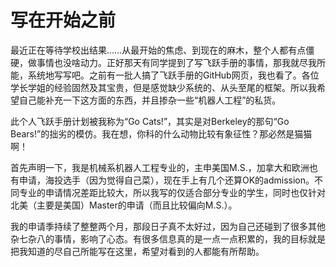 # 写在开始之前

最近正在等待学校出结果……从最开始的焦虑、到现在的麻木，整个人都有点僵硬，做事情也没啥动力。正好那天有同学提到了写飞跃手册的事情，那我就尽我所能，系统地写写吧。之前有一批人搞了飞跃手册的GitHub网页，我也看了。各位学长学姐的经验固然及其宝贵，但是感觉缺少系统的、从头至尾的框架。所以我希望自己能补充一下这方面的东西，并且掺杂一些“机器人工程”的私货。

此个人飞跃手册计划被我称为“Go Cats!”，其实是对Berkeley的那句“Go Bears!”的拙劣的模仿。我在想，你科的什么动物比较有象征性？那必然是猫猫啊！

首先声明一下，我是机械系机器人工程专业的，主申美国M.S.，加拿大和欧洲也有申请，海投选手（因为觉得自己菜），现在手上有几个还算OK的admission。不同专业的申请情况差距比较大，所以我写的仅适合部分专业的学生，同时也仅针对北美（主要是美国）Master的申请（而且比较偏向M.S.）。

我的申请季持续了整整两个月，那段日子真不太好过，因为自己还碰到了很多其他杂七杂八的事情，影响了心态。有很多信息真的是一点一点积累的，我的目标就是把我知道的尽自己所能写在这里，希望对看到的人都能有所帮助。
